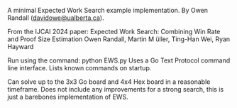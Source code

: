 A minimal Expected Work Search example implementation.
By Owen Randall (davidowe@ualberta.ca).

From the IJCAI 2024 paper:
Expected Work Search: Combining Win Rate and Proof Size Estimation
Owen Randall, Martin M ̈uller, Ting-Han Wei, Ryan Hayward

Run using the command: python EWS.py
Uses a Go Text Protocol command line interface.
Lists known commands on startup.

Can solve up to the 3x3 Go board and 4x4 Hex board in a reasonable timeframe.
Does not include any improvements for a strong search, this is just a barebones implementation of EWS.
